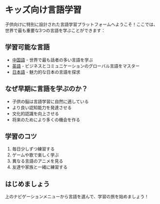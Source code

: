 # キッズ向け言語学習

子供向けに特別に設計された言語学習プラットフォームへようこそ！ここでは、世界で最も重要な3つの言語を学ぶことができます：

## 学習可能な言語

- [中国語](chinese.jp.md) - 世界で最も話者の多い言語を学ぶ
- [英語](english.jp.md) - ビジネスとコミュニケーションのグローバル言語をマスター
- [日本語](japanese.jp.md) - 魅力的な日本の言語を探求

## なぜ早期に言語を学ぶのか？

- 子供の脳は言語学習に自然に適している
- より良い認知能力を発達させる
- 文化的認識を向上させる
- 将来のためにより多くの機会を作る

## 学習のコツ

1. 毎日少しずつ練習する
2. ゲームや歌で楽しく学ぶ
3. 異なる言語のアニメを見る
4. 友達や家族と一緒に練習する

## はじめましょう

上のナビゲーションメニューから言語を選んで、学習の旅を始めましょう！ 